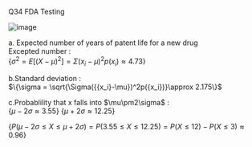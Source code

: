 Q34 FDA Testing

![image](https://github.com/user-attachments/assets/0e77a07c-c071-408a-b9d0-8d0602d6370b)

a. Expected number of years of patent life for a new drug  
Excepted number :   
$\{\sigma^2 = E[({X-\mu})^2] =  \Sigma({{x_i}-\mu})^2p({x_i})\approx 4.73\}$  

b.Standard deviation :   
$\{\sigma = \sqrt{\Sigma({{x_i}-\mu})^2p({x_i})}\approx 2.175\}$


c.Probablility that x falls into $\mu\pm2\sigma\$ :   
$\{\mu-2\sigma\approx 3.55\}$ 
$\{\mu+2\sigma\approx 12.25\}$

$\{P(\mu-2\sigma\le X \le\mu+2\sigma)= P(3.55\le X \le 12.25)= P(X \le 12) - P(X \le 3) \approx 0.96\}$
